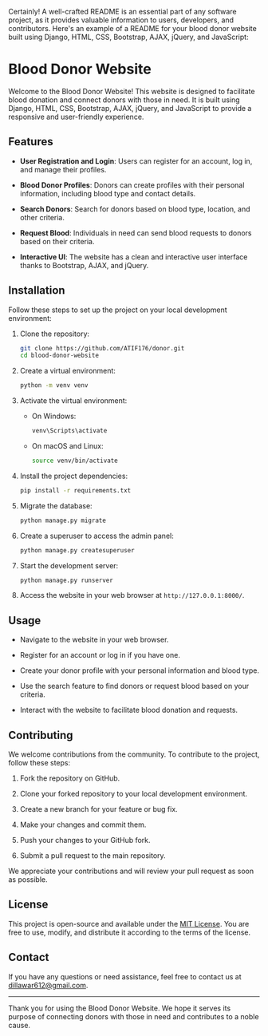 Certainly! A well-crafted README is an essential part of any software project, as it provides valuable information to users, developers, and contributors. Here's an example of a README for your blood donor website built using Django, HTML, CSS, Bootstrap, AJAX, jQuery, and JavaScript:

# Blood Donor Website

Welcome to the Blood Donor Website! This website is designed to facilitate blood donation and connect donors with those in need. It is built using Django, HTML, CSS, Bootstrap, AJAX, jQuery, and JavaScript to provide a responsive and user-friendly experience.

## Features

- **User Registration and Login**: Users can register for an account, log in, and manage their profiles.

- **Blood Donor Profiles**: Donors can create profiles with their personal information, including blood type and contact details.

- **Search Donors**: Search for donors based on blood type, location, and other criteria.

- **Request Blood**: Individuals in need can send blood requests to donors based on their criteria.

- **Interactive UI**: The website has a clean and interactive user interface thanks to Bootstrap, AJAX, and jQuery.

## Installation

Follow these steps to set up the project on your local development environment:

1. Clone the repository:

   ```bash
   git clone https://github.com/ATIF176/donor.git
   cd blood-donor-website
   ```

2. Create a virtual environment:

   ```bash
   python -m venv venv
   ```

3. Activate the virtual environment:

   - On Windows:

     ```bash
     venv\Scripts\activate
     ```

   - On macOS and Linux:

     ```bash
     source venv/bin/activate
     ```

4. Install the project dependencies:

   ```bash
   pip install -r requirements.txt
   ```

5. Migrate the database:

   ```bash
   python manage.py migrate
   ```

6. Create a superuser to access the admin panel:

   ```bash
   python manage.py createsuperuser
   ```

7. Start the development server:

   ```bash
   python manage.py runserver
   ```

8. Access the website in your web browser at `http://127.0.0.1:8000/`.

## Usage

- Navigate to the website in your web browser.

- Register for an account or log in if you have one.

- Create your donor profile with your personal information and blood type.

- Use the search feature to find donors or request blood based on your criteria.

- Interact with the website to facilitate blood donation and requests.

## Contributing

We welcome contributions from the community. To contribute to the project, follow these steps:

1. Fork the repository on GitHub.

2. Clone your forked repository to your local development environment.

3. Create a new branch for your feature or bug fix.

4. Make your changes and commit them.

5. Push your changes to your GitHub fork.

6. Submit a pull request to the main repository.

We appreciate your contributions and will review your pull request as soon as possible.

## License

This project is open-source and available under the [MIT License](LICENSE). You are free to use, modify, and distribute it according to the terms of the license.

## Contact

If you have any questions or need assistance, feel free to contact us at dillawar612@gmail.com.

---

Thank you for using the Blood Donor Website. We hope it serves its purpose of connecting donors with those in need and contributes to a noble cause.
